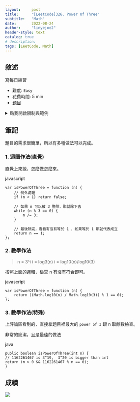 ```yaml
---
layout:     post
title:      "[LeetCode]326. Power Of Three"
subtitle:   "Math"
date:       2022-08-24
author:     "linyejoe2"
header-style: text
catalog: true
# description: 
tags: [LeetCode, Math]
---
```


## 敘述

寫每日練習

+ 難度: `Easy`
+ 花費時間: 5 min
+ [題目](https://leetcode.com/problems/power-of-three/)


<!--more-->

<details><summary>點我開啟限制與範例</summary>
    <pre>

**限制:**

-   `-231 <= n <= 231 - 1`

**Example 1:**

```=
Input: n = 27
Output: true
```

**Example 2:**

```=
Input: n = 0
Output: false
```

**Example 3:**

```=
Input: n = 9
Output: true
```
</pre></details>

## 筆記

題目的需求很簡單，所以有多種做法可以完成。

### 1. 迴圈作法(直覺)

直覺上來說，怎麼做怎麼來。

javascript
```javascript=
var isPowerOfThree = function (n) {
    // 例外處理
    if (n < 1) return false;

    // 如果 n 可以被 3 整除，那就除下去
    while (n % 3 == 0) {
        n /= 3;
    }

    // 最後除完，看看有沒有等於 1 ，如果等於 1 那就代表成立
    return n == 1;
};
```

### 2. 數學作法

> n = 3^i
> i = log3(n)
> i = log10(n)/log10(3)

按照上面的邏輯，檢查 n 有沒有符合即可。

javascript
```javascript=
var isPowerOfThree = function (n) {
    return ((Math.log10(n) / Math.log10(3)) % 1 == 0);
};
```

### 3. 數學作法(特殊)

上評論區看到的，直接拿題目裡最大的 `power of 3` 跟 n 取餘數檢查。

非常的簡潔，且是最佳的做法

java
```java=
public boolean isPowerOfThree(int n) {
// 1162261467 is 3^19,  3^20 is bigger than int
return (n > 0 && 1162261467 % n == 0);
}
```

## 成績

![](https://i.imgur.com/Aq2G1BX.png)

<details style='display:none;'><summary>點我開啟舊寫法/失敗寫法</summary>
<pre></pre></details>

<!-- ##### 參考資料 -->